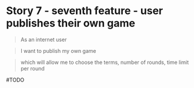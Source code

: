 # Story 7 - seventh feature - user publishes their own game

> As an internet user

> I want to publish my own game

> which will allow me to choose the terms, number of rounds, time limit per round

#TODO